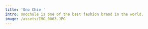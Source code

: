 ```yaml
---
title: 'Ono Chie '
intro: Onochule is one of the best fashion brand in the world.
image: /assets/IMG_0063.JPG
---
```


